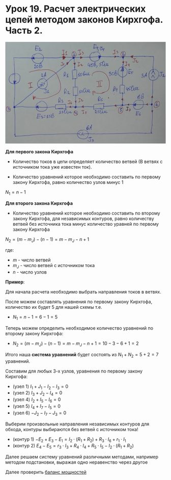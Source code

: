 # Урок 19. Расчет электрических цепей методом законов Кирхгофа. Часть 2.

![Расчет электрических цепей методом законов Кирхгофа. Часть 2.](../img/73.png "Расчет электрических цепей методом законов Кирхгофа. Часть 1.")


**Для первого закона Кирхгофа**

   - Количество токов в цепи определяет количество ветвей (В ветвях с источником тока уже известен ток).
    
   - Количество уравнений которое необходимо составить по первому закону Кирхгофа, равно количество узлов минус 1

$N_1=n-1$

**Для второго закона Кирхгофа**

   - Количество уравнений которое необходимо составить по второму закону Кирхгофа, для независимых контуров, равно количеству ветвей без источника тока минус количество уравней по первому закону Кирхгофа

$N_2 = (m - m_J) - (n - 1) = m - m_J - n + 1$

где:
  - $m$ - число ветвей
  - $m_J$ - число ветвей с источником тока
  - $n$ - число узлов

**Пример**:

Для начала расчета необходимо выбрать направления токов в ветвях. 

После можем составлять уравнения по первому закону Кирхгофа, количество их будет 5 для нашей схемы т.е.     
  - $N_1=n-1=6-1=5$

Теперь можем определить необходимое количество уравнений по второму закону Кирхгофа:
  - $N_2 = (m - m_J) - (n - 1) = m - m_J - n + 1 = 10 - 3 - 6 + 1 = 2$
    
Итого наша **система уравнений** будет состоять из $N_1 + N_2 = 5 + 2 = 7$ уравнений.

Составим для любых 3-х узлов, уравнения по первому закону Кирхгофа:
- (узел 1) $I_1+J_1-I_2-I_3=0$ 
- (узел 2) $I_3+J_2-I_4=0$
- (узел 4) $I_2+I_5-I_6=0$
- (узел 5) $I_4+I_7-I_5=0$
- (узел 6) $-J_2-I_7-J_3=0$

Выберим произвольные направления независимых контуров для обхода, контуры выбираются без ветвей с источником тока!
- (контур 1) $-E_2+E_3-E_1 = I_2\cdot (R_1+R_2) + R_3\cdot I_6 + r_1\cdot I_1$
- (контур 2) $E_4-E_5 = r_3\cdot I_3 + R_4\cdot I_4 + R_5\cdot I_5 - I_2\cdot (R_1+R_2)$

Далее решаем систему уравнений различными методами, например методом подстановки, выражая одно неравенство через другое

Далее проверить [баланс мощностей](/theories_of_electrical_circuits/lessons/56.html) 